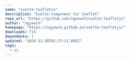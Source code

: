 ```yaml
---
name: "svelte-leafletjs"
description: "Svelte component for leaflet"
repo_url: "https://github.com/ngyewch/svelte-leafletjs"
author: "ngyewch"
homepage: "https://ngyewch.github.io/svelte-leafletjs/"
downloads: 710
dependents: 1
updated: "2024-11-20T03:27:11.865Z"
tags: 
  - ui
---
```

